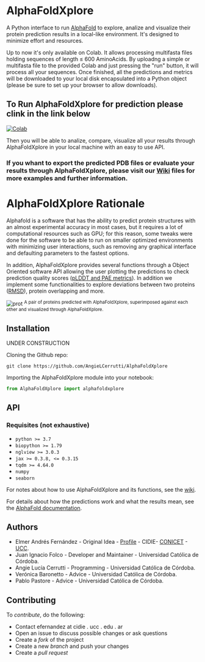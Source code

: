 # AlphaFoldXplore

A Python interface to run [AlphaFold](https://github.com/deepmind/alphafold) to explore, analize and visualize their protein prediction results in a local-like environment. It's designed to minimize effort and resources.

Up to now it's only available on Colab. It allows processing multifasta files holding sequences of length ≤ 600 AminoAcids.
By uploadng a simple or multifasta file to the provided Colab and just pressing the "run" button, it will process all your sequences. Once finished, all the predictions and metrics will be downloaded to your local disk encapsulated into a Python object (please be sure to set up your browser to allow downloads).

## To Run AlphaFoldXplore for prediction please clink in the link below
[![Colab](https://colab.research.google.com/assets/colab-badge.svg)](https://colab.research.google.com/github/AngieLCerrutti/AlphaFoldXplore/blob/main/example/AlphaFoldXplore_Colab_SimplePredict.ipynb)

Then you will be able to analize, compare, visualize all your results through AlphaFoldXplore in your local machine with an easy to use API.

### If you whant to export the predicted PDB files or evaluate your results through AlphaFoldXplore, please visit our [Wiki](https://github.com/AngieLCerrutti/AlphaFoldXplore/wiki) files for more examples and further information.

# AlphaFoldXplore Rationale

Alphafold is a software that has the ability to predict protein structures with an almost experimental accuracy in most cases, but it requires a lot of computational resources such as GPU; for this reason, some tweaks were done for the software to be able to run on smaller optimized environments with minimizing user interactions, such as removing any graphical interface and defaulting parameters to the fastest options. 

In addition, AlphaFoldXplore provides several functions through a Object Oriented software API allowing the user plotting the predictions to check prediction quality scores ([pLDDT and PAE metrics](https://www.deepmind.com/publications/enabling-high-accuracy-protein-structure-prediction-at-the-proteome-scale)). In addition we implement some functionalities to explore deviations between two proteins ([RMSD](https://www.sciencedirect.com/science/article/pii/S1359027898000194)), protein overlapping and more. 

![prot](https://user-images.githubusercontent.com/62774640/174698354-a814f773-cd13-4d71-9192-04147fd29b64.jpeg)
<sup>A pair of proteins predicted with AlphaFoldXplore, superimposed against each other and visualized through AlphaFoldXplore.</sup>

## Installation

UNDER CONSTRUCTION

Cloning the Github repo:
```
git clone https://github.com/AngieLCerrutti/AlphaFoldXplore
```
Importing the AlphaFoldXplore module into your notebook:
```python
from AlphaFoldXplore import alphafoldxplore
```

## API

### Requisites (not exhaustive)

* ``` python >= 3.7 ```
* ``` biopython >= 1.79 ```
* ``` nglview >= 3.0.3 ```
* ``` jax >= 0.3.8, <= 0.3.15 ```
* ``` tqdm >= 4.64.0 ```
* ``` numpy ```
* ``` seaborn ```

For notes about how to use AlphaFoldXplore and its functions, see the [wiki](https://github.com/AngieLCerrutti/AlphaFoldXplore/wiki).

For details about how the predictions work and what the results mean, see the [AlphaFold documentation](https://github.com/deepmind/alphafold).

## Authors

- Elmer Andrés Fernández - Original Idea - [Profile](https://www.researchgate.net/profile/Elmer-Fernandez-2) - CIDIE- [CONICET](https://www.conicet.gov.ar) - [UCC](http://www.ucc.edu.ar).
- Juan Ignacio Folco - Developer and Maintainer - Universidad Católica de Córdoba.
- Angie Lucía Cerrutti - Programming - Universidad Católica de Córdoba.
- Verónica Baronetto - Advice - Universidad Católica de Córdoba.
- Pablo Pastore - Advice - Universidad Católica de Córdoba.


## Contributing

To *contribute*, do the following:
* Contact efernandez at cidie . ucc . edu . ar
* Open an issue to discuss possible changes or ask questions
* Create a *fork* of the project
* Create a new *branch* and push your changes
* Create a *pull request*

